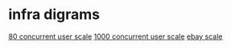 # infra digrams

[80 concurrent user scale](https://vampslayer.github.io/infra-diagrams/80-scale)
[1000 concurrent user scale](https://vampslayer.github.io/infra-diagrams/1000-scale)
[ebay scale](https://vampslayer.github.io/infra-diagrams/ebay-scale)
